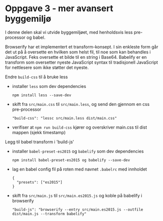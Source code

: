 # Oppgave 3 - mer avansert byggemiljø

I denne delen skal vi utvide byggemiljøet, med henholdsvis less pre-processor og babel.

Browserify har et implementert et transform-konsept. I sin enkleste form går det ut på å oversette en hvilken som helst fil, til noe som kan behandles i JavaScript. Feks oversette et bilde til en string i Base64. Babelify er en transform som oversetter nyeste JavaScript syntax til tradisjonell JavaScript for nettlesere som ikke støtter det nyeste.

Endre `build-css` til å bruke less
  - installer `less` som dev dependencies
    ```
    npm install less --save-dev
    ```
  - skift fra `src/main.css` til `src/main.less`, og send den gjennom en css pre-processor
    ```
    "build-css": "lessc src/main.less dist/main.css"
    ```
  - verifiser at `npm run build-css` kjører og overskriver main.css til dist mappen (sjekk timestamp)

Legg til babel transform i 'build-js'
  - installer `babel-preset-es2015` og `babelify` som dev dependencies
    ```
    npm install babel-preset-es2015 og babelify --save-dev
    ```
  - lag en babel config fil på roten med navnet `.babelrc` med innholdet
    ```
    {
      "presets": ["es2015"]
    }
    ```
  - skift fra `src/main.js` til `src/main.es2015.js` og koble på babelify i browserify
    ```
    "build-js": "browserify --entry src/main.es2015.js --outfile dist/main.js --transform babelify"
    ```
